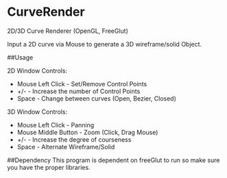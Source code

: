CurveRender
===========

2D/3D Curve Renderer (OpenGL, FreeGlut)

Input a 2D curve via Mouse to generate a 3D wireframe/solid Object.

##Usage

2D Window Controls:
* Mouse Left Click - Set/Remove Control Points
* +/- - Increase the number of Control Points 
* Space - Change between curves (Open, Bezier, Closed)

3D Window Controls:
* Mouse Left Click - Panning
* Mouse Middle Button - Zoom (Click, Drag Mouse)
* +/- - Increase the degree of courseness
* Space - Alternate Wireframe/Solid

##Dependency
This program is dependent on freeGlut to run so make sure you have the proper libraries.
